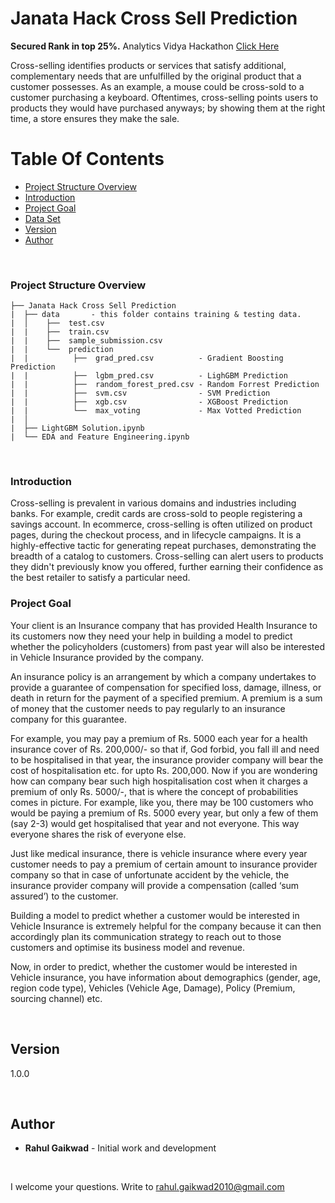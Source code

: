 # Janata Hack Cross Sell Prediction

**Secured Rank in top 25%.** Analytics Vidya Hackathon [Click Here](https://datahack.analyticsvidhya.com/contest/janatahack-cross-sell-prediction/) 

Cross-selling identifies products or services that satisfy additional, complementary needs that are unfulfilled by the original product that a customer possesses. As an example, a mouse could be cross-sold to a customer purchasing a keyboard. Oftentimes, cross-selling points users to products they would have purchased anyways; by showing them at the right time, a store ensures they make the sale.

# Table Of Contents
-  [Project Structure Overview](#project-structure-overview)
-  [Introduction](#introduction)
-  [Project Goal](#project-goal)
-  [Data Set](#data-set)
-  [Version](#version)
-  [Author](#author)

<br/>

### Project Structure Overview
```
├── Janata Hack Cross Sell Prediction
|  ├── data       - this folder contains training & testing data.
|  │    ├──  test.csv
|  |    ├──  train.csv
|  |    ├──  sample_submission.csv
|  |    └──  prediction
|  |          ├──  grad_pred.csv          - Gradient Boosting Prediction
|  |          ├──  lgbm_pred.csv          - LighGBM Prediction
|  |          ├──  random_forest_pred.csv - Random Forrest Prediction
|  |          ├──  svm.csv                - SVM Prediction
|  |          ├──  xgb.csv                - XGBoost Prediction
|  |          └──  max_voting             - Max Votted Prediction
|  │
|  ├── LightGBM Solution.ipynb
|  └── EDA and Feature Engineering.ipynb
```

<br/>

### Introduction

Cross-selling is prevalent in various domains and industries including banks. For example, credit cards are cross-sold to people registering a savings account. In ecommerce, cross-selling is often utilized on product pages, during the checkout process, and in lifecycle campaigns. It is a highly-effective tactic for generating repeat purchases, demonstrating the breadth of a catalog to customers. Cross-selling can alert users to products they didn't previously know you offered, further earning their confidence as the best retailer to satisfy a particular need.

### Project Goal

Your client is an Insurance company that has provided Health Insurance to its customers now they need your help in building a model to predict whether the policyholders (customers) from past year will also be interested in Vehicle Insurance provided by the company.

An insurance policy is an arrangement by which a company undertakes to provide a guarantee of compensation for specified loss, damage, illness, or death in return for the payment of a specified premium. A premium is a sum of money that the customer needs to pay regularly to an insurance company for this guarantee.

For example, you may pay a premium of Rs. 5000 each year for a health insurance cover of Rs. 200,000/- so that if, God forbid, you fall ill and need to be hospitalised in that year, the insurance provider company will bear the cost of hospitalisation etc. for upto Rs. 200,000. Now if you are wondering how can company bear such high hospitalisation cost when it charges a premium of only Rs. 5000/-, that is where the concept of probabilities comes in picture. For example, like you, there may be 100 customers who would be paying a premium of Rs. 5000 every year, but only a few of them (say 2-3) would get hospitalised that year and not everyone. This way everyone shares the risk of everyone else.

Just like medical insurance, there is vehicle insurance where every year customer needs to pay a premium of certain amount to insurance provider company so that in case of unfortunate accident by the vehicle, the insurance provider company will provide a compensation (called ‘sum assured’) to the customer.

Building a model to predict whether a customer would be interested in Vehicle Insurance is extremely helpful for the company because it can then accordingly plan its communication strategy to reach out to those customers and optimise its business model and revenue. 

Now, in order to predict, whether the customer would be interested in Vehicle insurance, you have information about demographics (gender, age, region code type), Vehicles (Vehicle Age, Damage), Policy (Premium, sourcing channel) etc.

<br/>

## Version

1.0.0 

<br/>

## Author

* **Rahul Gaikwad** - Initial work and development

<br/>

I welcome your questions. Write to rahul.gaikwad2010@gmail.com

<br/>
